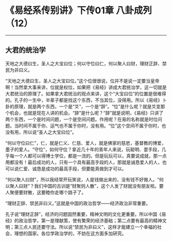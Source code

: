 # 《易经系传别讲》下传01章 八卦成列（12）

------

## 大君的统治学

天地之大德曰生，圣人之大宝曰位；何以守位曰仁，何以聚人曰财，理财正辞、禁民为非曰义。

“天地之大德曰生，圣人之大宝曰位。”这个位很很说，位并不是说一定要当皇帝啊！当然拿大事来讲，位就是权位，如果把《易经》讲成大君统治学，这一切就是大君统治的原理了。如果拿大君统治的观点来讲，这个“大宝曰位”的位置是很难得的。孔子的一生中，半辈子都是找这个东西，不当其位，没得用。所以《易经》卜卦的原理，就是两个东西，一个是“爻”，一个是“辞”。“位”是什么呢？就是爻变那个机会，也就是现在人讲的机会。“辞”是什么呢？“辞”就是说明，《易经》只讲了两个东西，一个是时间问题，一个是空间问题。作用呢？在易的名称就是时位问题。当时间不属于你、运气也不属于你时，没有用。“位”这个空间不属于你时，也没有用，所以说“圣人之大宝曰位”。

“何以守位曰仁”，仁，就是仁义、仁慈、爱人，就是佛家的慈悲，基督教的博爱，墨子的爱人。“守位”，如何守位？拿近几十年的青年人来说，玩聪明、耍手段，几乎每一个人都可以得博士学位，都是一流的。但是玩玩可以，真要说成就，那一点用都没有！最后成功的人，只有一个具有最高手段的人，那就是诚恳爱人的人，也可以说仁爱、诚恳是成功的最高手段，但要能真做到才可以。

“何以聚人曰财”，所以我经常开玩笑说，人是钱做出来的，没有钱不好做人。“何以聚人曰财”？我们中国的古训是“财聚则人散”，这个人发了财就没有朋友啦。要人聚便要财散，这要睦你走哪个路子了。

“理财正辞、禁民非曰义。”这就是中国的政治哲学——经济政治非常重要。

孔子说“理财正辞”，经济的问题固然重要，精神文明的文化更重要。所以中国《易经》的政治哲学，第一是理献策，使有繁荣的经济基础；第二点要有最高的精神文明；第三点人民还要守法。所以说“禁民为非曰义”，这样才能建立一个幸福的社会，理想的国家。各位学政治学的，不妨在这方面多加研究。
